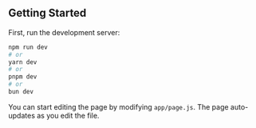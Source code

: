 

## Getting Started

First, run the development server:

```bash
npm run dev
# or
yarn dev
# or
pnpm dev
# or
bun dev
```



You can start editing the page by modifying `app/page.js`. The page auto-updates as you edit the file.



